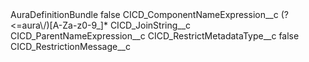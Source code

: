 <?xml version="1.0" encoding="UTF-8"?>
<CustomMetadata xmlns="http://soap.sforce.com/2006/04/metadata" xmlns:xsi="http://www.w3.org/2001/XMLSchema-instance" xmlns:xsd="http://www.w3.org/2001/XMLSchema">
    <label>AuraDefinitionBundle</label>
    <protected>false</protected>
    <values>
        <field>CICD_ComponentNameExpression__c</field>
        <value xsi:type="xsd:string">(?&lt;=aura\/)[A-Za-z0-9_]*</value>
    </values>
    <values>
        <field>CICD_JoinString__c</field>
        <value xsi:nil="true"/>
    </values>
    <values>
        <field>CICD_ParentNameExpression__c</field>
        <value xsi:nil="true"/>
    </values>
    <values>
        <field>CICD_RestrictMetadataType__c</field>
        <value xsi:type="xsd:boolean">false</value>
    </values>
    <values>
        <field>CICD_RestrictionMessage__c</field>
        <value xsi:nil="true"/>
    </values>
</CustomMetadata>
